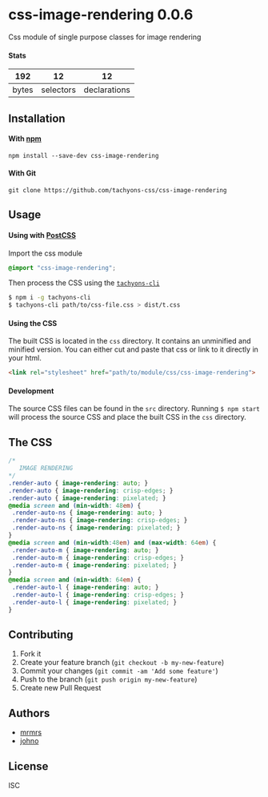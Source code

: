 # css-image-rendering 0.0.6

Css module of single purpose classes for image rendering

#### Stats

192 | 12 | 12
---|---|---
bytes | selectors | declarations

## Installation

#### With [npm](https://npmjs.com)

```
npm install --save-dev css-image-rendering
```

#### With Git

```
git clone https://github.com/tachyons-css/css-image-rendering
```

## Usage

#### Using with [PostCSS](https://github.com/postcss/postcss)

Import the css module

```css
@import "css-image-rendering";
```

Then process the CSS using the [`tachyons-cli`](https://github.com/tachyons-css/tachyons-cli)

```sh
$ npm i -g tachyons-cli
$ tachyons-cli path/to/css-file.css > dist/t.css
```

#### Using the CSS

The built CSS is located in the `css` directory. It contains an unminified and minified version.
You can either cut and paste that css or link to it directly in your html.

```html
<link rel="stylesheet" href="path/to/module/css/css-image-rendering">
```

#### Development

The source CSS files can be found in the `src` directory.
Running `$ npm start` will process the source CSS and place the built CSS in the `css` directory.

## The CSS

```css
/*
   IMAGE RENDERING
*/
.render-auto { image-rendering: auto; }
.render-auto { image-rendering: crisp-edges; }
.render-auto { image-rendering: pixelated; }
@media screen and (min-width: 48em) {
 .render-auto-ns { image-rendering: auto; }
 .render-auto-ns { image-rendering: crisp-edges; }
 .render-auto-ns { image-rendering: pixelated; }
}
@media screen and (min-width:48em) and (max-width: 64em) {
 .render-auto-m { image-rendering: auto; }
 .render-auto-m { image-rendering: crisp-edges; }
 .render-auto-m { image-rendering: pixelated; }
}
@media screen and (min-width: 64em) {
 .render-auto-l { image-rendering: auto; }
 .render-auto-l { image-rendering: crisp-edges; }
 .render-auto-l { image-rendering: pixelated; }
}
```

## Contributing

1. Fork it
2. Create your feature branch (`git checkout -b my-new-feature`)
3. Commit your changes (`git commit -am 'Add some feature'`)
4. Push to the branch (`git push origin my-new-feature`)
5. Create new Pull Request

## Authors

* [mrmrs](http://mrmrs.io)
* [johno](http://johnotander.com)

## License

ISC
